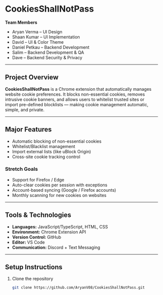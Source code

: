 # CookiesShallNotPass

**Team Members**
- Aryan Verma – UI Design  
- Shaan Kumar – UI Implementation  
- David – UI & Color Theme  
- Daniel Petkau – Backend Development  
- Salim – Backend Development & QA  
- Dave – Backend Security & Privacy  

---

## Project Overview
**CookiesShallNotPass** is a Chrome extension that automatically manages website cookie preferences. It blocks non-essential cookies, removes intrusive cookie banners, and allows users to whitelist trusted sites or import pre-defined blocklists — making cookie management automatic, simple, and private.

---

## Major Features
- Automatic blocking of non-essential cookies  
- Whitelist/Blacklist management  
- Import external lists (like uBlock Origin)  
- Cross-site cookie tracking control  

### Stretch Goals
- Support for Firefox / Edge  
- Auto-clear cookies per session with exceptions  
- Account-based syncing (Google / Firefox accounts)  
- Monthly scanning for new cookies on websites  

---

## Tools & Technologies
- **Languages:** JavaScript/TypeScript, HTML, CSS  
- **Environment:** Chrome Extension API 
- **Version Control:** GitHub  
- **Editor:** VS Code  
- **Communication:** Discord + Text Messaging  

---

## Setup Instructions
1. Clone the repository  
   ```bash
   git clone https://github.com/AryanV08/CookiesShallNotPass.git
